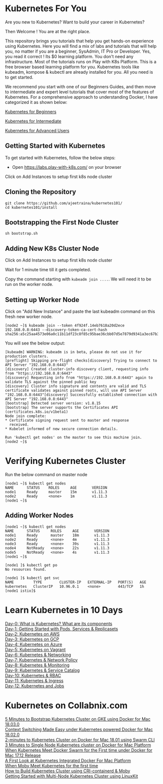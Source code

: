 # Kubernetes For You

Are you new to Kubernetes? Want to build your career in Kubernetes?

Then Welcome ! You are at the right place.

This repository brings you tutorials that help you get hands-on experience using Kubernetes. Here you will find a mix of labs and tutorials that will help you, no matter if you are a beginner, SysAdmin, IT Pro or Developer. Yes, you read it correct ! Its $0 learning platform. You don't need any infrastructure. Most of the tutorials runs on Play with K8s Platform. This is a free browser based learning platform for you. Kubernetes tools like kubeadm, kompose & kubectl are already installed for you. All you need is to get started.

We recommend you start with one of our Beginners Guides, and then move to intermediate and expert level tutorials that cover most of the features of Kubernetes. For a comprehensive approach to understanding Docker, I have categorized it as shown below:

[Kubernetes for Beginners](https://github.com/ajeetraina/docker101/blob/master/play-with-kubernetes/beginners/README.md)<br>

[Kubernetes for Intermediate](https://github.com/ajeetraina/docker101/blob/master/play-with-kubernetes/intermediate/README.md)<br>

[Kubernetes for Advanced Users](https://github.com/ajeetraina/docker101/play-with-kubernetes/advanced/README.md)<br>

## Getting Started with Kubernetes

To get started with Kubernetes, follow the below steps:

-  Open https://labs.play-with-k8s.com/ on your browser


Click on Add Instances to setup first k8s node cluster

## Cloning the Repository

```
git clone https://github.com/ajeetraina/kubernetes101/
cd kubernetes101/install

```

## Bootstrapping the First Node Cluster

```
sh bootstrap.sh
```

## Adding New K8s Cluster Node

Click on Add Instances to setup first k8s node cluster

Wait for 1 minute time till it gets completed.

Copy the command starting with ```kubeadm join ....```. We will need it to be run on the worker node.


## Setting up Worker Node

Click on "Add New Instance" and paste the last kubeadm command on this fresh new worker node.

```
[node2 ~]$ kubeadm join --token 4f924f.14eb7618a20d2ece 192.168.0.8:6443 --discovery-token-ca-cert-hash  sha256:a5c25aa4573e06a0c11b11df23c8f85c95bae36cbb07d5e7879d9341a3ec67b3```
```

You will see the below output:

```
[kubeadm] WARNING: kubeadm is in beta, please do not use it for production clusters.
[preflight] Skipping pre-flight checks[discovery] Trying to connect to API Server "192.168.0.8:6443"
[discovery] Created cluster-info discovery client, requesting info from "https://192.168.0.8:6443"
[discovery] Requesting info from "https://192.168.0.8:6443" again to validate TLS against the pinned public key
[discovery] Cluster info signature and contents are valid and TLS certificate validates against pinned roots, will use API Server "192.168.0.8:6443"[discovery] Successfully established connection with API Server "192.168.0.8:6443"
[bootstrap] Detected server version: v1.8.15
[bootstrap] The server supports the Certificates API (certificates.k8s.io/v1beta1)
Node join complete:
* Certificate signing request sent to master and response
  received.
* Kubelet informed of new secure connection details.

Run 'kubectl get nodes' on the master to see this machine join.
[node2 ~]$
```

# Verifying Kubernetes Cluster

Run the below command on master node

```
[node1 ~]$ kubectl get nodes
NAME      STATUS    ROLES     AGE       VERSION
node1     Ready     master    15m       v1.11.3
node2     Ready     <none>    1m        v1.11.3
[node1 ~]$
```

## Adding Worker Nodes

```
[node1 ~]$ kubectl get nodes
NAME      STATUS     ROLES     AGE       VERSION
node1     Ready      master    18m       v1.11.3
node2     Ready      <none>    4m        v1.11.3
node3     Ready      <none>    39s       v1.11.3
node4     NotReady   <none>    22s       v1.11.3
node5     NotReady   <none>    4s        v1.11.3
[node1 ~]$
```

```
[node1 ]$ kubectl get po
No resources found.
```

```
[node1 ]$ kubectl get svc
NAME         TYPE        CLUSTER-IP   EXTERNAL-IP   PORT(S)   AGE
kubernetes   ClusterIP   10.96.0.1    <none>        443/TCP   1h
[node1 istio]$
```


# Learn Kubernetes in 10 Days

[Day-0: What is Kubernetes? What are its components](https://github.com/ajeetraina/kubernetes101/blob/master/architecture/README.md)<br>
[Day-1: Getting Started with Pods, Services & Replicasets](https://github.com/ajeetraina/kubernetes101/blob/master/concept/day-1/getting-started.adoc)<br>
[Day-2: Kubernetes on AWS](https://github.com/ajeetraina/kubernetes-aws-workshop)<br>
[Day-3: Kubernetes on GCP](https://github.com/ajeetraina/kubernetes101/blob/master/labs/kubernetes-gce-lab/README.md)<br>
[Day-4: Kubernetes on Azure](https://github.com/ajeetraina/hands-on-with-kubernetes-azure)<br>
[Day-5: Kubernetes on Vagrant](https://github.com/ajeetraina/vagrant-kubernetes-lab)<br>
[Day-6: Kubernetes & Networking](https://collabnix.github.io/kubelabs/ClusterNetworking101/#Cluster-Networking)<br>
[Day-7: Kubernetes & Network Policy](https://collabnix.github.io/kubelabs/Network_Policies101/)<br>
[Day-8: Kubernetes & Monitoring](https://collabnix.github.io/kubelabs/Monitoring101/#Monitoring-in-Kubernetes)<br>
[Day-9: Kubernetes & Service Catalog](https://collabnix.github.io/kubelabs/ServiceCatalog101/what-is-service-catalog.html)<br>
[Day-10: Kubernetes & RBAC](https://collabnix.github.io/kubelabs/RBAC101/#role-based-access-control-rbac)<br>
[Day-11: Kubernetes & Ingress](https://collabnix.github.io/kubelabs/Ingress101/)<br>
[Day-12: Kubernetes and Jobs](https://collabnix.github.io/kubelabs/Jobs101/#creating-your-first-kubernetes-job)<br>

# Kubernetes on Collabnix.com

[5 Minutes to Bootstrap Kubernetes Cluster on GKE using Docker for Mac 18.03.0](http://collabnix.com/bootstrapping-kubernetes-cluster-using-docker-for-mac-18-03-0-ce-edition/)<br>
[Context Switching Made Easy under Kubernetes powered Docker for Mac 18.02.0](http://collabnix.com/namespace-context-toggling-made-easy-under-docker-for-mac-18-02-release/)<br>
[2-minutes to Kubernetes Cluster on Docker for Mac 18.01 using Swarm CLI](http://collabnix.com/running-kubernetes-cluster-on-docker-for-mac-18-01-using-swarm-cli/)<br>
[3 Minutes to Single Node Kubernetes cluster on Docker for Mac Platform](http://collabnix.com/3-minutes-to-single-node-kubernetes-cluster-on-docker-for-mac-platform/)<br>
[When Kubernetes Meet Docker Swarm for the First time under Docker for Mac 17.12 Release](http://collabnix.com/integration-of-docker-swarm-kubernetes-under-docker-for-mac-platform/) <br>
[A First Look at Kubernetes Integrated Docker For Mac Platform](http://collabnix.com/a-first-look-at-kubernetes-integrated-docker-for-mac-platform/)<br>
[When Moby Meet Kubernetes for the first time](http://collabnix.com/when-linuxkit-meet-kubernetes-for-the-first-time/)<br>
[How to Build Kubernetes Cluster using CRI-containerd & Moby](http://collabnix.com/building-multi-node-kubernetes-cluster-using-linuxkit-cri-containerd/) <br>
[Getting Started with Multi-Node Kubernetes Cluster using LinuxKit](http://collabnix.com/getting-started-with-multi-node-kubernetes-cluster-using-linuxkit/)




